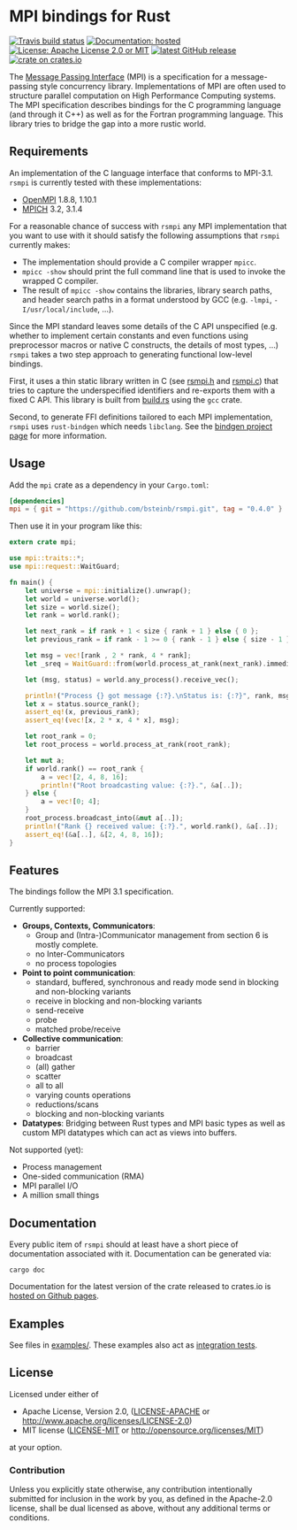 # MPI bindings for Rust

[![Travis build status][travis-shield]][travis] [![Documentation: hosted][doc-shield]][doc] [![License: Apache License 2.0 or MIT][license-shield]][license] [![latest GitHub release][release-shield]][release] [![crate on crates.io][crate-shield]][crate]

The [Message Passing Interface][MPI] (MPI) is a specification for a
message-passing style concurrency library. Implementations of MPI are often used to structure
parallel computation on High Performance Computing systems. The MPI specification describes
bindings for the C programming language (and through it C++) as well as for the Fortran
programming language. This library tries to bridge the gap into a more rustic world.

[travis-shield]: https://img.shields.io/travis/bsteinb/rsmpi/master.svg?style=flat-square
[travis]: https://travis-ci.org/bsteinb/rsmpi
[doc-shield]: https://img.shields.io/badge/documentation-hosted-blue.svg?style=flat-square
[doc]: http://bsteinb.github.io/rsmpi/
[license-shield]: https://img.shields.io/badge/license-Apache_License_2.0_or_MIT-blue.svg?style=flat-square
[license]: https://github.com/bsteinb/rsmpi#license
[release-shield]: https://img.shields.io/github/release/bsteinb/rsmpi.svg?style=flat-square
[release]: https://github.com/bsteinb/rsmpi/releases/latest
[crate-shield]: https://img.shields.io/crates/v/mpi.svg?style=flat-square
[crate]: https://crates.io/crates/mpi
[MPI]: http://www.mpi-forum.org

## Requirements

An implementation of the C language interface that conforms to MPI-3.1. `rsmpi` is currently tested with these implementations:

- [OpenMPI][OpenMPI] 1.8.8, 1.10.1
- [MPICH][MPICH] 3.2, 3.1.4

For a reasonable chance of success with `rsmpi` any MPI implementation that you want to use with it should satisfy the following assumptions that `rsmpi` currently makes:

- The implementation should provide a C compiler wrapper `mpicc`.
- `mpicc -show` should print the full command line that is used to invoke the wrapped C compiler.
- The result of `mpicc -show` contains the libraries, library search paths, and header search paths in a format understood by GCC (e.g. `-lmpi`, `-I/usr/local/include`, ...).

Since the MPI standard leaves some details of the C API unspecified (e.g. whether to implement certain constants and even functions using preprocessor macros or native C constructs, the details of most types, ...) `rsmpi` takes a two step approach to generating functional low-level bindings.

First, it uses a thin static library written in C (see [rsmpi.h][rsmpih] and [rsmpi.c][rsmpic]) that tries to capture the underspecified identifiers and re-exports them with a fixed C API. This library is built from [build.rs][buildrs] using the `gcc` crate.

Second, to generate FFI definitions tailored to each MPI implementation, `rsmpi` uses `rust-bindgen` which needs `libclang`. See the [bindgen project page][bindgen] for more information.

[OpenMPI]: https://www.open-mpi.org
[MPICH]: https://www.mpich.org
[rsmpih]: https://github.com/bsteinb/rsmpi/blob/master/src/ffi/rsmpi.h
[rsmpic]: https://github.com/bsteinb/rsmpi/blob/master/src/ffi/rsmpi.c
[buildrs]: https://github.com/bsteinb/rsmpi/blob/master/build.rs
[bindgen]: https://github.com/crabtw/rust-bindgen

## Usage

Add the `mpi` crate as a dependency in your `Cargo.toml`:

```toml
[dependencies]
mpi = { git = "https://github.com/bsteinb/rsmpi.git", tag = "0.4.0" }
```

Then use it in your program like this:

```rust
extern crate mpi;

use mpi::traits::*;
use mpi::request::WaitGuard;

fn main() {
    let universe = mpi::initialize().unwrap();
    let world = universe.world();
    let size = world.size();
    let rank = world.rank();

    let next_rank = if rank + 1 < size { rank + 1 } else { 0 };
    let previous_rank = if rank - 1 >= 0 { rank - 1 } else { size - 1 };

    let msg = vec![rank , 2 * rank, 4 * rank];
    let _sreq = WaitGuard::from(world.process_at_rank(next_rank).immediate_send(&msg[..]));

    let (msg, status) = world.any_process().receive_vec();

    println!("Process {} got message {:?}.\nStatus is: {:?}", rank, msg, status);
    let x = status.source_rank();
    assert_eq!(x, previous_rank);
    assert_eq!(vec![x, 2 * x, 4 * x], msg);

    let root_rank = 0;
    let root_process = world.process_at_rank(root_rank);

    let mut a;
    if world.rank() == root_rank {
        a = vec![2, 4, 8, 16];
        println!("Root broadcasting value: {:?}.", &a[..]);
    } else {
        a = vec![0; 4];
    }
    root_process.broadcast_into(&mut a[..]);
    println!("Rank {} received value: {:?}.", world.rank(), &a[..]);
    assert_eq!(&a[..], &[2, 4, 8, 16]);
}
```

## Features

The bindings follow the MPI 3.1 specification.

Currently supported:

- **Groups, Contexts, Communicators**:
  - Group and (Intra-)Communicator management from section 6 is mostly complete.
  - no Inter-Communicators
  - no process topologies
- **Point to point communication**:
  - standard, buffered, synchronous and ready mode send in blocking and non-blocking variants
  - receive in blocking and non-blocking variants
  - send-receive
  - probe
  - matched probe/receive
- **Collective communication**:
  - barrier
  - broadcast
  - (all) gather
  - scatter
  - all to all
  - varying counts operations
  - reductions/scans
  - blocking and non-blocking variants
- **Datatypes**: Bridging between Rust types and MPI basic types as well as custom MPI datatypes which can act as views into buffers.

Not supported (yet):

- Process management
- One-sided communication (RMA)
- MPI parallel I/O
- A million small things

## Documentation

Every public item of `rsmpi` should at least have a short piece of documentation associated with it. Documentation can be generated via:

```
cargo doc
```

Documentation for the latest version of the crate released to crates.io is [hosted on Github pages][doc].

## Examples

See files in [examples/][examples]. These examples also act as [integration tests][travis].

[examples]: https://github.com/bsteinb/rsmpi/tree/master/examples

## License

Licensed under either of

 * Apache License, Version 2.0, ([LICENSE-APACHE](LICENSE-APACHE) or http://www.apache.org/licenses/LICENSE-2.0)
 * MIT license ([LICENSE-MIT](LICENSE-MIT) or http://opensource.org/licenses/MIT)

at your option.

### Contribution

Unless you explicitly state otherwise, any contribution intentionally
submitted for inclusion in the work by you, as defined in the Apache-2.0
license, shall be dual licensed as above, without any additional terms or
conditions.
